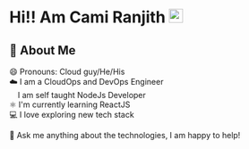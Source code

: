 # Hi!! Am Cami Ranjith <img src="https://media.giphy.com/media/hvRJCLFzcasrR4ia7z/giphy.gif" width="25px">


## 📖 About Me
😄 Pronouns: Cloud guy/He/His   
☁️ I am a CloudOps and DevOps Engineer   
<img src="https://w1.pngwing.com/pngs/885/534/png-transparent-green-grass-nodejs-javascript-react-mean-angularjs-logo-symbol.png" width="15px">I am self taught NodeJs Developer   
⚛️ I'm currently learning ReactJS   
💻 I love exploring new tech stack    


💬 Ask me anything about the technologies, I am happy to help!



